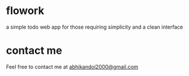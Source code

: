 flowork
==========

a simple todo web app for those requiring simplicity and a clean interface

contact me
==========

Feel free to contact me at abhikandoi2000@gmail.com

